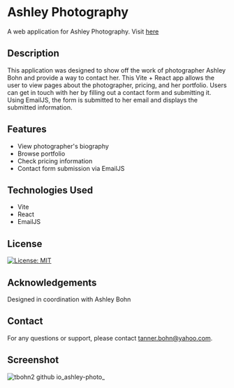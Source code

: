 # Ashley Photography

A web application for Ashley Photography.
Visit [here](https://tbohn2.github.io/ashley-photo/)

## Description

This application was designed to show off the work of photographer Ashley Bohn and provide a way to contact her. This Vite + React app allows the user to view pages about the photographer, pricing, and her portfolio. Users can get in touch with her by filling out a contact form and submitting it. Using EmailJS, the form is submitted to her email and displays the submitted information.

## Features

- View photographer's biography
- Browse portfolio
- Check pricing information
- Contact form submission via EmailJS

## Technologies Used

- Vite
- React
- EmailJS

## License

[![License: MIT](https://img.shields.io/badge/License-MIT-yellow.svg)](https://opensource.org/licenses/MIT)

## Acknowledgements

Designed in coordination with Ashley Bohn

## Contact

For any questions or support, please contact tanner.bohn@yahoo.com.

## Screenshot

![tbohn2 github io_ashley-photo_](https://github.com/tbohn2/ashley-photo/assets/124842865/c17493aa-ff0d-4acb-8cce-09db5d36c266)